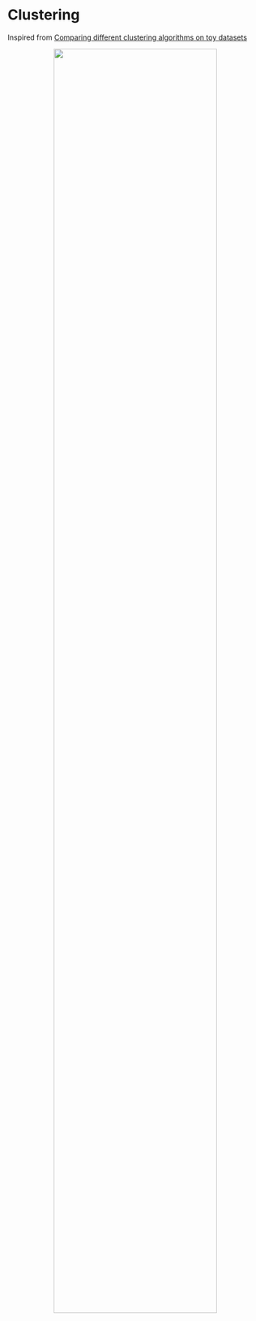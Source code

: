 # Clustering
Inspired from [Comparing different clustering algorithms on toy datasets](https://scikit-learn.org/stable/auto_examples/cluster/plot_cluster_comparison.html)
<div style="text-align: center;">
<img src = "https://github.com/mingweihe/sklearn-practice/blob/master/imgs/clustering.png?raw=true" width='80%'>
  </div>
  <br>